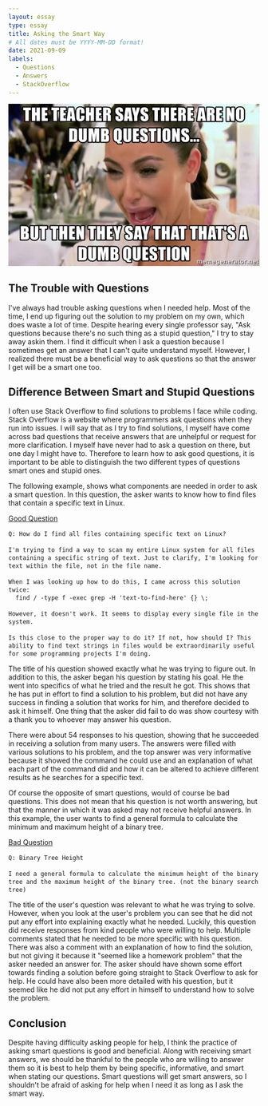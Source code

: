 ```yaml
---
layout: essay
type: essay
title: Asking the Smart Way
# All dates must be YYYY-MM-DD format!
date: 2021-09-09
labels:
  - Questions
  - Answers
  - StackOverflow
---
```


<img class="ui medium right floated image" src="../images/dumbq.jpeg">

## The Trouble with Questions

I've always had trouble asking questions when I needed help. Most of the time, I end up figuring out the solution to my problem on my own, which does waste a lot of time. Despite hearing every single professor say, "Ask questions because there's no such thing as a stupid question," I try to stay away askin them. I find it difficult when I ask a question because I sometimes get an answer that I can't quite understand myself. However, I realized there must be a beneficial way to ask questions so that the answer I get will be a smart one too.

## Difference Between Smart and Stupid Questions

I often use Stack Overflow to find solutions to problems I face while coding. Stack Overflow is a website where programmers ask questions when they run into issues. I will say that as I try to find solutions, I myself have come across bad questions that receive answers that are unhelpful or request for more clarification. I myself have never had to ask a question on there, but one day I might have to. Therefore to learn how to ask good questions, it is important to be able to distinguish the two different types of questions smart ones and stupid ones.


The following example, shows what components are needed in order to ask a smart question. In this question, the asker wants to know how to find files that contain a specific text in Linux.

[Good Question](https://stackoverflow.com/questions/16956810/how-do-i-find-all-files-containing-specific-text-on-linux/16957078#16957078)
```
Q: How do I find all files containing specific text on Linux?

I'm trying to find a way to scan my entire Linux system for all files containing a specific string of text. Just to clarify, I'm looking for text within the file, not in the file name.

When I was looking up how to do this, I came across this solution twice:
  find / -type f -exec grep -H 'text-to-find-here' {} \;

However, it doesn't work. It seems to display every single file in the system.

Is this close to the proper way to do it? If not, how should I? This ability to find text strings in files would be extraordinarily useful for some programming projects I'm doing.
```
 
The title of his question showed exactly what he was trying to figure out. In addition to this, the asker began his question by stating his goal. He the went into specifics of what he tried and the result he got. This shows that he has put in effort to find a solution to his problem, but did not have any success in finding a solution that works for him, and therefore decided to ask it himself. One thing that the asker did fail to do was show courtesy with a thank you to whoever may answer his question.
 
There were about 54 responses to his question, showing that he succeeded in receiving a solution from many users. The answers were filled with various solutions to his problem, and the top answer was very informative because it showed the command he could use and an explanation of what each part of the command did and how it can be altered to achieve different results as he searches for a specific text. 

Of course the opposite of smart questions, would of course be bad questions. This does not mean that his question is not worth answering, but that the manner in which it was asked may not receive helpful answers. In this example, the user wants to find a general formula to calculate the minimum and maximum height of a binary tree.

[Bad Question](https://stackoverflow.com/questions/1951091/binary-tree-height)
```
Q: Binary Tree Height

I need a general formula to calculate the minimum height of the binary tree and the maximum height of the binary tree. (not the binary search tree)
```
 
The title of the user's question was relevant to what he was trying to solve. However, when you look at the user's problem you can see that he did not put any effort into explaining exactly what he needed. Luckily, this question did receive responses from kind people who were willing to help. Multiple comments stated that he needed to be more specific with his question. There was also a comment with an explanation of how to find the solution, but not giving it because it "seemed like a homework problem" that the asker needed an answer for. The asker should have shown some effort towards finding a solution before going straight to Stack Overflow to ask for help. He could have also been more detailed with his question, but it seemed like he did not put any effort in himself to understand how to solve the problem. 

## Conclusion

Despite having difficulty asking people for help, I think the practice of asking smart questions is good and beneficial. Along with receiving smart answers, we should be thankful to the people who are willing to answer them so it is best to help them by being specific, informative, and smart when stating our questions. Smart questions will get smart answers, so I shouldn't be afraid of asking for help when I need it as long as I ask the smart way.
